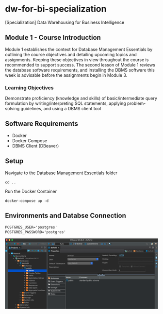# dw-for-bi-specialization
[Specialization] Data Warehousing for Business Intelligence

## Module 1 - Course Introduction

Module 1 establishes the context for Database Management Essentials by outlining the course objectives and detailing upcoming topics and assignments. Keeping these objectives in view throughout the course is recommended to support success. The second lesson of Module 1 reviews the database software requirements, and installing the DBMS software this week is advisable before the assignments begin in Module 3.

### Learning Objectives

Demonstrate proficiency (knowledge and skills) of basic/intermediate query formulation by writing/interpreting SQL statements, applying problem-solving guidelines, and using a DBMS client tool

## Software Requirements

- Docker
- Docker Compose
- DBMS Client (DBeaver) 

## Setup

Navigate to the Database Management Essentials folder
```
cd ..
```

Run the Docker Container
```
docker-compose up -d
```

## Environments and Databse Connection

```
POSTGRES_USER='postgres'
POSTGRES_PASSWORD='postgres'
```

![DBeaver](images/DBeaver-db-connection.png)
